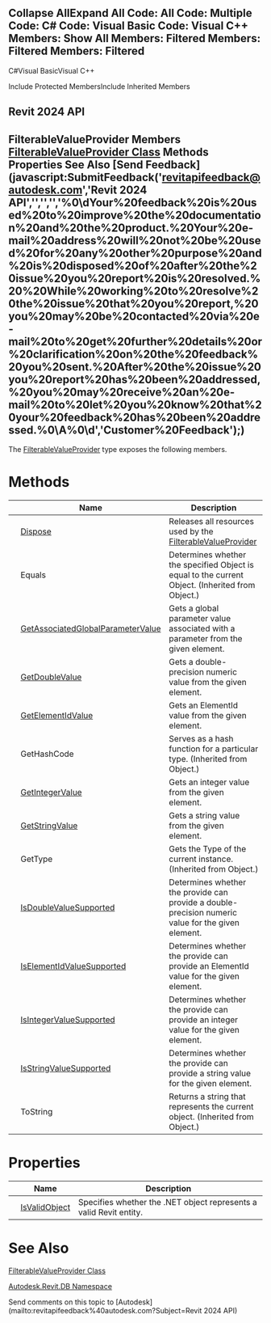 ﻿

Collapse AllExpand All Code: All Code: Multiple Code: C# Code: Visual Basic Code: Visual C++  Members: Show All Members: Filtered Members: Filtered Members: Filtered   
---  
  
C#Visual BasicVisual C++

Include Protected MembersInclude Inherited Members

Revit 2024 API  
---  
FilterableValueProvider Members  
[FilterableValueProvider Class](50829fa2-03f1-9d4b-a3cd-2935d3bf8a8c.md) Methods Properties See Also [Send Feedback](javascript:SubmitFeedback\('revitapifeedback@autodesk.com','Revit 2024 API','','','','%0\\dYour%20feedback%20is%20used%20to%20improve%20the%20documentation%20and%20the%20product.%20Your%20e-mail%20address%20will%20not%20be%20used%20for%20any%20other%20purpose%20and%20is%20disposed%20of%20after%20the%20issue%20you%20report%20is%20resolved.%20%20While%20working%20to%20resolve%20the%20issue%20that%20you%20report,%20you%20may%20be%20contacted%20via%20e-mail%20to%20get%20further%20details%20or%20clarification%20on%20the%20feedback%20you%20sent.%20After%20the%20issue%20you%20report%20has%20been%20addressed,%20you%20may%20receive%20an%20e-mail%20to%20let%20you%20know%20that%20your%20feedback%20has%20been%20addressed.%0\\A%0\\d','Customer%20Feedback'\);)  
---  
  
The [FilterableValueProvider](50829fa2-03f1-9d4b-a3cd-2935d3bf8a8c.md) type exposes the following members.

# Methods

|  | Name | Description |
| --- | --- | --- |
|  | [Dispose](5c454c40-9624-28b2-6e9a-1cf4e03b94d6.md) | Releases all resources used by the [FilterableValueProvider](50829fa2-03f1-9d4b-a3cd-2935d3bf8a8c.md) |
|  | Equals | Determines whether the specified Object is equal to the current Object. (Inherited from Object.) |
|  | [GetAssociatedGlobalParameterValue](f66d222e-0b19-86fe-2c55-81745329bfcb.md) | Gets a global parameter value associated with a parameter from the given element. |
|  | [GetDoubleValue](53315611-9ee7-8e4c-fe20-a3259b3dc8ab.md) | Gets a double-precision numeric value from the given element. |
|  | [GetElementIdValue](ba7baf5a-ebf0-091a-7a43-3ef3c0d8d28f.md) | Gets an ElementId value from the given element. |
|  | GetHashCode | Serves as a hash function for a particular type.  (Inherited from Object.) |
|  | [GetIntegerValue](264c88c0-e52e-e9e2-c268-fc58b2b92111.md) | Gets an integer value from the given element. |
|  | [GetStringValue](c96649ba-c1cd-335e-1923-ac1af3f366bf.md) | Gets a string value from the given element. |
|  | GetType | Gets the Type of the current instance. (Inherited from Object.) |
|  | [IsDoubleValueSupported](0ae156db-10dc-1085-6349-0e04e9732b74.md) | Determines whether the provide can provide a double-precision numeric value for the given element. |
|  | [IsElementIdValueSupported](8765d142-24d1-eff2-96f5-1bbaa88cc959.md) | Determines whether the provide can provide an ElementId value for the given element. |
|  | [IsIntegerValueSupported](9ed4ea4d-7d32-8e10-6f9e-f501a038b92e.md) | Determines whether the provide can provide an integer value for the given element. |
|  | [IsStringValueSupported](6a2d183c-34a8-69ad-a337-85dfba932f1c.md) | Determines whether the provide can provide a string value for the given element. |
|  | ToString | Returns a string that represents the current object. (Inherited from Object.) |
  
# Properties

|  | Name | Description |
| --- | --- | --- |
|  | [IsValidObject](5d450813-c752-0c31-b3c2-ec9bed441e02.md) | Specifies whether the .NET object represents a valid Revit entity. |
  
# See Also

[FilterableValueProvider Class](50829fa2-03f1-9d4b-a3cd-2935d3bf8a8c.md)

[Autodesk.Revit.DB Namespace](87546ba7-461b-c646-cbb1-2cb8f5bff8b2.md)

Send comments on this topic to [Autodesk](mailto:revitapifeedback%40autodesk.com?Subject=Revit 2024 API)
